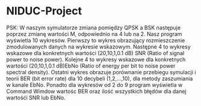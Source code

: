 # NIDUC-Project

PSK:
W naszym symulatorze zmiana pomiędzy QPSK a BSK następuje poprzez zmianę wartości M, odpowiednio na 4 lub na 2.
Nasz program wyświetla 10 wykresów. Pierwszy to wykres obrazujący rozmieszczenie zmodulowanych danych na wykresie
wskazowym. Następne 4 to  wykresy wskazowe dla konkretnych wartości (20,10,1,0.1 dB) SNR (Ratio of signal power to noise power).
Kolejne 4 to  wykresy wskazowe dla konkretnych wartości (20,10,1,0.1 dB)EbNo (Ratio of energy per bit to noise power spectral density).
Ostatni wykres obrazuje porównanie przebiegu symulacji i teorii BER (bit error rate) dla 10 decybeli (1,2,...,10), 
dla metody zaszumiania w kanale EbNo. Ponadto dla wykresów od 2 do 9 program wyświetla w Command Wimdow wartośc BER oraz ilość wszystkich błędów 
dla danej wartośći SNR lub EbNo.
